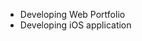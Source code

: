
- Developing Web Portfolio
- Developing iOS application

<!---
CeSaavedra/CeSaavedra is a ✨ special ✨ repository because its `README.md` (this file) appears on your GitHub profile.
You can click the Preview link to take a look at your changes.
--->
